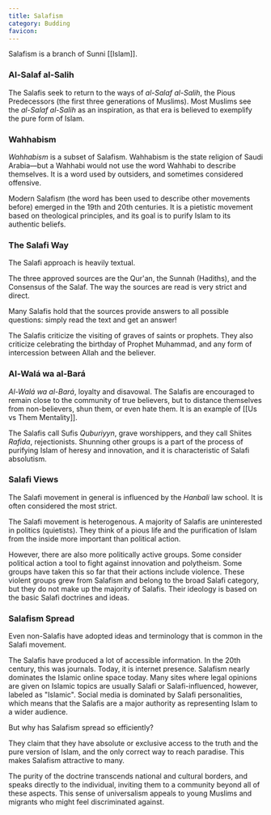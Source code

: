 ```yaml
---
title: Salafism
category: Budding
favicon: 
---
```


Salafism is a branch of Sunni [[Islam]].

### Al-Salaf al-Salih

The Salafis seek to return to the ways of *al-Salaf al-Salih*, the Pious Predecessors (the first three generations of Muslims). Most Muslims see the *al-Salaf al-Salih* as an inspiration, as that era is believed to exemplify the pure form of Islam.

### Wahhabism

*Wahhabism* is a subset of Salafism. Wahhabism is the state religion of Saudi Arabia—but a Wahhabi would not use the word Wahhabi to describe themselves. It is a word used by outsiders, and sometimes considered offensive.

Modern Salafism (the word has been used to describe other movements before) emerged in the 19th and 20th centuries. It is a pietistic movement based on theological principles, and its goal is to purify Islam to its authentic beliefs.

### The Salafi Way

The Salafi approach is heavily textual.

The three approved sources are the Qur'an, the Sunnah (Hadiths), and the Consensus of the Salaf. The way the sources are read is very strict and direct.

Many Salafis hold that the sources provide answers to all possible questions: simply read the text and get an answer!

The Salafis criticize the visiting of graves of saints or prophets. They also criticize celebrating the birthday of Prophet Muhammad, and any form of intercession between Allah and the believer.

### Al-Walá wa al-Bará

*Al-Walá wa al-Bará*, loyalty and disavowal. The Salafis are encouraged to remain close to the community of true believers, but to distance themselves from non-believers, shun them, or even hate them. It is an example of [[Us vs Them Mentality]].

The Salafis call Sufis *Quburiyyn*, grave worshippers, and they call Shiites *Rafida*, rejectionists. Shunning other groups is a part of the process of purifying Islam of heresy and innovation, and it is characteristic of Salafi absolutism.

### Salafi Views

The Salafi movement in general is influenced by the *Hanbali* law school. It is often considered the most strict.

The Salafi movement is heterogenous. A majority of Salafis are uninterested in politics (quietists). They think of a pious life and the purification of Islam from the inside more important than political action.

However, there are also more politically active groups. Some consider political action a tool to fight against innovation and polytheism. Some groups have taken this so far that their actions include violence. These violent groups grew from Salafism and belong to the broad Salafi category, but they do not make up the majority of Salafis. Their ideology is based on the basic Salafi doctrines and ideas.

### Salafism Spread

Even non-Salafis have adopted ideas and terminology that is common in the Salafi movement.

The Salafis have produced a lot of accessible information. In the 20th century, this was journals. Today, it is internet presence. Salafism nearly dominates the Islamic online space today. Many sites where legal opinions are given on Islamic topics are usually Salafi or Salafi-influenced, however, labeled as "Islamic". Social media is dominated by Salafi personalities, which means that the Salafis are a major authority as representing Islam to a wider audience.

But why has Salafism spread so efficiently?

They claim that they have absolute or exclusive access to the truth and the pure version of Islam, and the only correct way to reach paradise. This makes Salafism attractive to many.

The purity of the doctrine transcends national and cultural borders, and speaks directly to the individual, inviting them to a community beyond all of these aspects.  This sense of universalism appeals to young Muslims and migrants who might feel discriminated against.